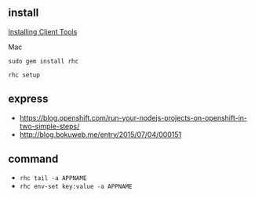 
## install

[Installing Client Tools](https://developers.openshift.com/managing-your-applications/client-tools.html)

Mac

```
sudo gem install rhc
```


```
rhc setup
```


## express

- https://blog.openshift.com/run-your-nodejs-projects-on-openshift-in-two-simple-steps/
- http://blog.bokuweb.me/entry/2015/07/04/000151

## command

- `rhc tail -a APPNAME`
- `rhc env-set key:value -a APPNAME`